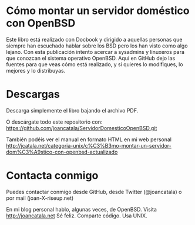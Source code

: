 Cómo montar un servidor doméstico con OpenBSD
========================

Este libro está realizado con Docbook y dirigido a aquellas personas que siempre han escuchado hablar sobre los BSD pero los han visto como algo lejano. Con esta publicación intento acercar a sysadmins y linuxeros para que conozcan el sistema operativo OpenBSD. Aquí en GitHub dejo las fuentes para que veas cómo está realizado, y si quieres lo modifiques, lo mejores y lo distribuyas.

Descargas
========================

Descarga simplemente el libro bajando el archivo PDF.

O descárgate todo este repositorio con: https://github.com/joancatala/ServidorDomesticoOpenBSD.git

También podéis ver el manual en formato HTML en mi web personal http://jcatala.net/categoria-unix/c%C3%B3mo-montar-un-servidor-dom%C3%A9stico-con-openbsd-actualizado

Contacta conmigo
========================

Puedes contactar conmigo desde GitHub, desde Twitter (@joancatala) o por mail (joan-X-riseup.net)

En mi blog personal hablo, algunas veces, de OpenBSD. Visita http://joancatala.net
Sé feliz. Comparte código. Usa UNIX.
